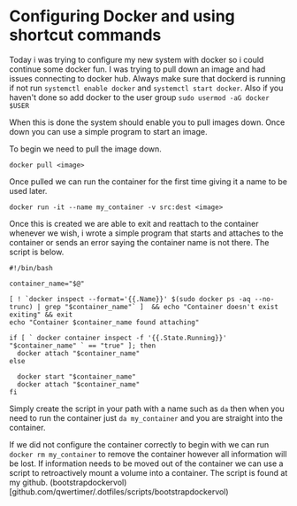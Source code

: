 # Configuring Docker and using shortcut commands

Today i was trying to configure my new system with docker so i could continue some docker fun. I was trying to pull down
an image and had issues connecting to docker hub. Always make sure that dockerd is running if not run `systemctl enable
docker` and `systemctl start docker`. Also if you haven't done so add docker to the user group `sudo usermod -aG docker
$USER`

When this is done the system should enable you to pull images down. Once down you can use a simple program to start an
image.

To begin we need to pull the image down.
```
docker pull <image>
```

Once pulled we can run the container for the first time giving it a name to be used later.
```
docker run -it --name my_container -v src:dest <image>
```

Once this is created we are able to exit and reattach to the container whenever we wish, i wrote a simple program that
starts and attaches to the container or sends an error saying the container name is not there. The script is below.

```
#!/bin/bash

container_name="$@"

[ ! `docker inspect --format='{{.Name}}' $(sudo docker ps -aq --no-trunc) | grep "$container_name"` ]  && echo "Container doesn't exist exiting" && exit
echo "Container $container_name found attaching"

if [ ` docker container inspect -f '{{.State.Running}}' "$container_name" ` == "true" ]; then
  docker attach "$container_name" 
else

  docker start "$container_name" 
  docker attach "$container_name"
fi
```

Simply create the script in your path with a name such as `da` then when you need to run the container just
`da my_container` and you are straight into the container.

If we did not configure the container correctly to begin with we can run `docker rm my_container` to remove the
container however all information will be lost. If information needs to be moved out of the container we can use a
script to retroactively mount a volume into a container. The script is found at my github.
(bootstrapdockervol)[github.com/qwertimer/.dotfiles/scripts/bootstrapdockervol)


